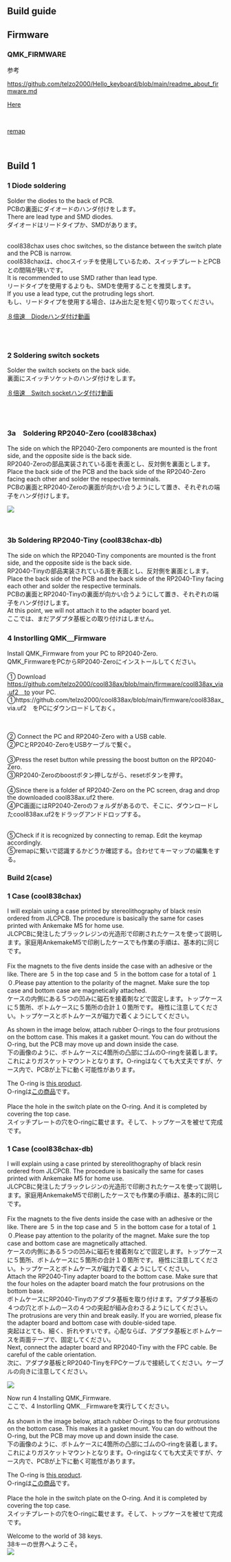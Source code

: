 ## Build guide


## Firmware


###  QMK_FIRMWARE

参考<br>

https://github.com/telzo2000/Hello_keyboard/blob/main/readme_about_firmware.md


[Here](https://github.com/telzo2000/cool838ax/tree/main/firmware)

<br>

[remap](https://remap-keys.app/catalog/pLXvG6i1dYtpbWD7ujzv)

<br>

## Build 1

### 1 Diode soldering


Solder the diodes to the back of PCB.
<br>
PCBの裏面にダイオードのハンダ付けをします。
<br>
There are lead type and SMD diodes.
<br>
ダイオードはリードタイプか、SMDがあります。

<br>
cool838chax uses choc switches, so the distance between the switch plate and the PCB is narrow.
<br>
cool838chaxは、chocスイッチを使用しているため、スイッチプレートとPCBとの間隔が狭いです。
<br>
It is recommended to use SMD rather than lead type.
<br>
リードタイプを使用するよりも、SMDを使用することを推奨します。
<br>
If you use a lead type, cut the protruding legs short.
<br>
もし、リードタイプを使用する場合、はみ出た足を短く切り取ってください。
<br>

[８倍速　Diodeハンダ付け動画](https://youtu.be/Yaodh2-XxV4)

<br>
<br>

### 2 Soldering switch sockets


Solder the switch sockets on the back side.
<br>
裏面にスイッチソケットのハンダ付けをします。
<br>

[８倍速　Switch socketハンダ付け動画](https://youtu.be/E__mHvmIXQo)

<br><br>

### 3a　Soldering RP2040-Zero (cool838chax) 

The side on which the RP2040-Zero components are mounted is the front side, and the opposite side is the back side.
<br>
RP2040-Zeroの部品実装されている面を表面とし、反対側を裏面とします。
<br>
Place the back side of the PCB and the back side of the RP2040-Zero facing each other and solder the respective terminals.
<br>
PCBの裏面とRP2040-Zeroの裏面が向かい合うようにして置き、それぞれの端子をハンダ付けします。
<br>

![](img/img00009.jpg)

<br>

### 3b Soldering RP2040-Tiny (cool838chax-db)

The side on which the RP2040-Tiny components are mounted is the front side, and the opposite side is the back side.
<br>
RP2040-Tinyの部品実装されている面を表面とし、反対側を裏面とします。
<br>
Place the back side of the PCB and the back side of the RP2040-Tiny facing each other and solder the respective terminals.
<br>
PCBの裏面とRP2040-Tinyの裏面が向かい合うようにして置き、それぞれの端子をハンダ付けします。
<br>
At this point, we will not attach it to the adapter board yet.
<br>
ここでは、まだアダプタ基板との取り付けはしません。
<br>


### 4 Instorlling QMK＿Firmware

Install QMK_Firmware from your PC to RP2040-Zero.
<br>
QMK_FirmwareをPCからRP2040-Zeroにインストールしてください。
<br>
<br>
① Download https://github.com/telzo2000/cool838ax/blob/main/firmware/cool838ax_via.uf2　to your PC.
<br>
①https://github.com/telzo2000/cool838ax/blob/main/firmware/cool838ax_via.uf2　をPCにダウンロードしておく。

<br><br>
② Connect the PC and RP2040-Zero with a USB cable.
<br>
②PCとRP2040-ZeroをUSBケーブルで繋ぐ。
<br><br>
③Press the reset button while pressing the boost button on the RP2040-Zero.
<br>
③RP2040-Zeroのboostボタン押しながら、resetボタンを押す。
<br><br>
④Since there is a folder of RP2040-Zero on the PC screen, drag and drop the downloaded cool838ax.uf2 there.
<br>
④PC画面にはRP2040-Zeroのフォルダがあるので、そこに、ダウンロードしたcool838ax.uf2をドラッグアンドドロップする。
<br><br>

⑤Check if it is recognized by connecting to remap. Edit the keymap accordingly.
<br>
⑤remapに繋いで認識するかどうか確認する。合わせてキーマップの編集をする。

### Build 2(case)

### 1 Case (cool838chax)


I will explain using a case printed by stereolithography of black resin ordered from JLCPCB. The procedure is basically the same for cases printed with Ankemake M5 for home use.
<br>
JLCPCBに発注したブラックレジンの光造形で印刷されたケースを使って説明します。家庭用AnkemakeM5で印刷したケースでも作業の手順は、基本的に同じです。
<br>
<br>
Fix the magnets to the five dents inside the case with an adhesive or the like. There are ５ in the top case and ５ in the bottom case for a total of １０.Please pay attention to the polarity of the magnet. Make sure the top case and bottom case are magnetically attached.
<br>
ケースの内側にある５つの凹みに磁石を接着剤などで固定します。トップケースに５箇所、ボトムケースに５箇所の合計１０箇所です。
極性に注意してください。トップケースとボトムケースが磁力で着くようにしてください。
<br>

As shown in the image below, attach rubber O-rings to the four protrusions on the bottom case. This makes it a gasket mount. You can do without the O-ring, but the PCB may move up and down inside the case.
<br>
下の画像のように、ボトムケースに4箇所の凸部にゴムのO-ringを装着します。これによりガスケットマウントとなります。O-ringはなくても大丈夫ですが、ケース内で、PCBが上下に動く可能性があります。
<br>


The O-ring is [this product](https://www.amazon.co.jp/gp/product/B07G4SM5SM/ref=ppx_yo_dt_b_asin_title_o03_s00?ie=UTF8&psc=1).
<br>
O-ringは[この商品](https://www.amazon.co.jp/gp/product/B07G4SM5SM/ref=ppx_yo_dt_b_asin_title_o03_s00?ie=UTF8&psc=1)です。
<br>
<br>
Place the hole in the switch plate on the O-ring. And it is completed by covering the top case.
<br>
スイッチプレートの穴をO-ringに載せます。そして、トップケースを被せて完成です。
<br>

### 1 Case (cool838chax-db)


I will explain using a case printed by stereolithography of black resin ordered from JLCPCB. The procedure is basically the same for cases printed with Ankemake M5 for home use.
<br>
JLCPCBに発注したブラックレジンの光造形で印刷されたケースを使って説明します。家庭用AnkemakeM5で印刷したケースでも作業の手順は、基本的に同じです。
<br>
<br>
Fix the magnets to the five dents inside the case with an adhesive or the like. There are ５ in the top case and ５ in the bottom case for a total of １０.Please pay attention to the polarity of the magnet. Make sure the top case and bottom case are magnetically attached.
<br>
ケースの内側にある５つの凹みに磁石を接着剤などで固定します。トップケースに５箇所、ボトムケースに５箇所の合計１０箇所です。
極性に注意してください。トップケースとボトムケースが磁力で着くようにしてください。
<br>
Attach the RP2040-Tiny adapter board to the bottom case. Make sure that the four holes on the adapter board match the four protrusions on the bottom base.
<br>
ボトムケースにRP2040-Tinyのアダプタ基板を取り付けます。アダプタ基板の４つの穴とボトムのースの４つの突起が組み合わさるようにしてください。
<br>
The protrusions are very thin and break easily. If you are worried, please fix the adapter board and bottom case with double-sided tape.
<br>
突起はとても、細く、折れやすいです。心配ならば、アダプタ基板とボトムケースを両面テープで、固定してください。
<br>
Next, connect the adapter board and RP2040-Tiny with the FPC cable. Be careful of the cable orientation.
<br>
次に、アダプタ基板とRP2040-TinyをFPCケーブルで接続してください。ケーブルの向きに注意してください。
<br>

![](img/img00005.jpg)

Now run 4 Installing QMK_Firmware.
<br>
ここで、4 Instorlling QMK＿Firmwareを実行してください。
<br>
<br>
As shown in the image below, attach rubber O-rings to the four protrusions on the bottom case. This makes it a gasket mount. You can do without the O-ring, but the PCB may move up and down inside the case.
<br>
下の画像のように、ボトムケースに4箇所の凸部にゴムのO-ringを装着します。これによりガスケットマウントとなります。O-ringはなくても大丈夫ですが、ケース内で、PCBが上下に動く可能性があります。
<br>


The O-ring is [this product](https://www.amazon.co.jp/gp/product/B07G4SM5SM/ref=ppx_yo_dt_b_asin_title_o03_s00?ie=UTF8&psc=1).
<br>
O-ringは[この商品](https://www.amazon.co.jp/gp/product/B07G4SM5SM/ref=ppx_yo_dt_b_asin_title_o03_s00?ie=UTF8&psc=1)です。
<br>
<br>
Place the hole in the switch plate on the O-ring. And it is completed by covering the top case.
<br>
スイッチプレートの穴をO-ringに載せます。そして、トップケースを被せて完成です。
<br>

Welcome to the world of 38 keys.
<br>
38キーの世界へようこそ。
<br>
![](img/img00002.jpg)

